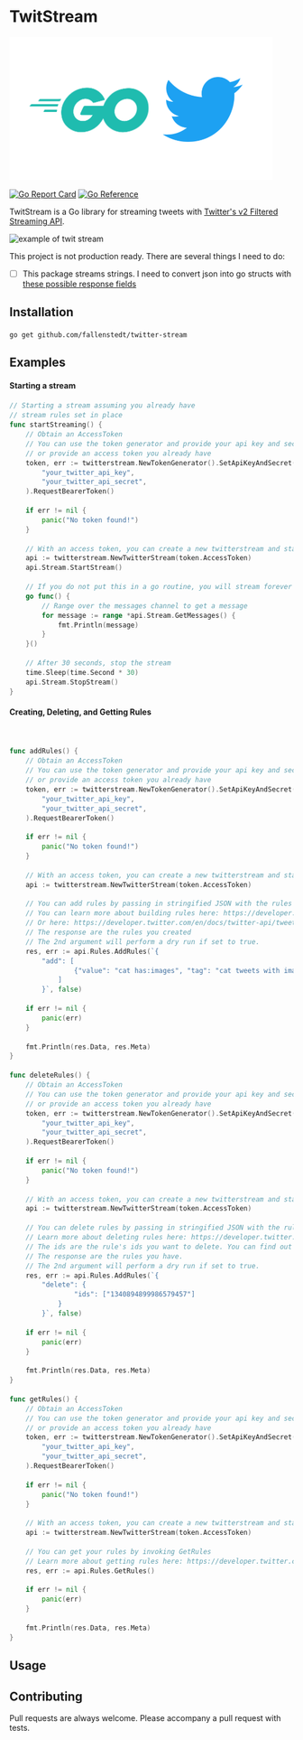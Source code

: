# TwitStream

![go twitter](./go-twitter.png)

[![Go Report Card](https://goreportcard.com/badge/github.com/fallenstedt/twitter-stream)](https://goreportcard.com/report/github.com/fallenstedt/twitter-stream)
[![Go Reference](https://pkg.go.dev/badge/github.com/fallenstedt/twitter-stream.svg)](https://pkg.go.dev/github.com/fallenstedt/twitter-stream)

TwitStream is a Go library for streaming tweets with [Twitter's v2 Filtered Streaming API](https://developer.twitter.com/en/docs/twitter-api/tweets/filtered-stream/introduction).

![example of twit stream](./example.gif)

This project is not production ready. There are several things I need to do: 
- [ ] This package streams strings. I need to convert json into go structs with [these possible response fields](https://developer.twitter.com/en/docs/twitter-api/tweets/filtered-stream/api-reference/get-tweets-search-stream)  


## Installation

`go get github.com/fallenstedt/twitter-stream`


## Examples

#### Starting a stream

```go
// Starting a stream assuming you already have
// stream rules set in place
func startStreaming() {
	// Obtain an AccessToken
	// You can use the token generator and provide your api key and secret
	// or provide an access token you already have
	token, err := twitterstream.NewTokenGenerator().SetApiKeyAndSecret(
		"your_twitter_api_key",
		"your_twitter_api_secret",
	).RequestBearerToken()

	if err != nil {
		panic("No token found!")
	}

	// With an access token, you can create a new twitterstream and start streaming
	api := twitterstream.NewTwitterStream(token.AccessToken)
	api.Stream.StartStream()

	// If you do not put this in a go routine, you will stream forever
	go func() {
		// Range over the messages channel to get a message
		for message := range *api.Stream.GetMessages() {
			fmt.Println(message)
		}
	}()

	// After 30 seconds, stop the stream
	time.Sleep(time.Second * 30)
	api.Stream.StopStream()
}
```

#### Creating, Deleting, and Getting Rules

```go


func addRules() {
	// Obtain an AccessToken
	// You can use the token generator and provide your api key and secret
	// or provide an access token you already have
	token, err := twitterstream.NewTokenGenerator().SetApiKeyAndSecret(
		"your_twitter_api_key",
		"your_twitter_api_secret",
	).RequestBearerToken()

	if err != nil {
		panic("No token found!")
	}

	// With an access token, you can create a new twitterstream and start adding rules
	api := twitterstream.NewTwitterStream(token.AccessToken)

	// You can add rules by passing in stringified JSON with the rules you want to add
	// You can learn more about building rules here: https://developer.twitter.com/en/docs/twitter-api/tweets/filtered-stream/integrate/build-a-rule
	// Or here: https://developer.twitter.com/en/docs/twitter-api/tweets/filtered-stream/api-reference/post-tweets-search-stream-rules
	// The response are the rules you created
	// The 2nd argument will perform a dry run if set to true.
	res, err := api.Rules.AddRules(`{
		"add": [
				{"value": "cat has:images", "tag": "cat tweets with images"}
			]
		}`, false)

	if err != nil {
		panic(err)
	}

	fmt.Println(res.Data, res.Meta)
}

func deleteRules() {
	// Obtain an AccessToken
	// You can use the token generator and provide your api key and secret
	// or provide an access token you already have
	token, err := twitterstream.NewTokenGenerator().SetApiKeyAndSecret(
		"your_twitter_api_key",
		"your_twitter_api_secret",
	).RequestBearerToken()

	if err != nil {
		panic("No token found!")
	}

	// With an access token, you can create a new twitterstream and start deleting rules
	api := twitterstream.NewTwitterStream(token.AccessToken)

	// You can delete rules by passing in stringified JSON with the rules you want to delete
	// Learn more about deleting rules here: https://developer.twitter.com/en/docs/twitter-api/tweets/filtered-stream/api-reference/post-tweets-search-stream-rules
	// The ids are the rule's ids you want to delete. You can find out how to get your ids in the below example
	// The response are the rules you have.
	// The 2nd argument will perform a dry run if set to true.
	res, err := api.Rules.AddRules(`{
		"delete": {
				"ids": ["1340894899986579457"]
			}
		}`, false)

	if err != nil {
		panic(err)
	}

	fmt.Println(res.Data, res.Meta)
}

func getRules() {
	// Obtain an AccessToken
	// You can use the token generator and provide your api key and secret
	// or provide an access token you already have
	token, err := twitterstream.NewTokenGenerator().SetApiKeyAndSecret(
		"your_twitter_api_key",
		"your_twitter_api_secret",
	).RequestBearerToken()

	if err != nil {
		panic("No token found!")
	}

	// With an access token, you can create a new twitterstream and start getting your rules
	api := twitterstream.NewTwitterStream(token.AccessToken)

	// You can get your rules by invoking GetRules
	// Learn more about getting rules here: https://developer.twitter.com/en/docs/twitter-api/tweets/filtered-stream/api-reference/get-tweets-search-stream-rules
	res, err := api.Rules.GetRules()

	if err != nil {
		panic(err)
	}

	fmt.Println(res.Data, res.Meta)
}

```



## Usage



## Contributing

Pull requests are always welcome. Please accompany a pull request with tests. 

